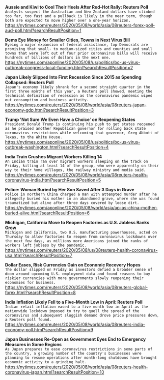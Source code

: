 **Aussie and Kiwi to Cool Their Heels After Red-Hot Rally: Reuters Poll**\
`Analysts suspect the Australian and New Zealand dollars have climbed too far, too fast and a pullback is likely in the near term, though both are expected to move higher over a one-year horizon.`\
https://nytimes.com/reuters/2020/05/08/world/asia/08reuters-forex-poll-aud-poll.html?searchResultPosition=1

**Dems Eye Money for Smaller Cities, Towns in Next Virus Bill**\
`Eyeing a major expansion of federal assistance, top Democrats are promising that small- to medium-sized cities and counties and small towns that were left out of four prior coronavirus bills will receive hundreds of billions of dollars in the next one.`\
https://nytimes.com/aponline/2020/05/08/us/politics/bc-us-virus-outbreak-congress-local-funding.html?searchResultPosition=2

**Japan Likely Slipped Into First Recession Since 2015 as Spending Collapsed: Reuters Poll**\
`Japan's economy likely shrank for a second straight quarter in the first three months of this year, a Reuters poll showed, meeting the technical definition of recession as the coronavirus pandemic wiped out consumption and business activity.`\
https://nytimes.com/reuters/2020/05/08/world/asia/08reuters-japan-economy-gdp.html?searchResultPosition=3

**Trump 'Not Sure We Even Have a Choice' on Reopening States**\
`President Donald Trump is continuing his push to get states reopened as he praised another Republican governor for rolling back state coronavirus restrictions while welcoming that governor, Greg Abbott of Texas, to the White House.`\
https://nytimes.com/aponline/2020/05/08/us/politics/bc-us-virus-outbreak-washington.html?searchResultPosition=4

**India Train Crushes Migrant Workers Killing 14**\
`An Indian train ran over migrant workers sleeping on the track on Friday, killing at least 14 of the group, who were apparently on their way to their home villages, the railway ministry and media said.`\
https://nytimes.com/reuters/2020/05/08/world/asia/08reuters-health-coronavirus-india.html?searchResultPosition=5

**Police: Woman Buried by Her Son Saved After 3 Days in Grave**\
`Police in northern China charged a man with attempted murder after he allegedly buried his mother in an abandoned grave, where she was found traumatized but alive after three days covered by loose dirt.`\
https://nytimes.com/aponline/2020/05/08/world/asia/ap-as-china-mother-buried-alive.html?searchResultPosition=6

**Michigan, California Move to Reopen Factories as U.S. Jobless Ranks Grow**\
`Michigan and California, two U.S. manufacturing powerhouses, acted on Thursday to allow factories to reopen from coronavirus lockdowns over the next few days, as millions more Americans joined the ranks of workers left jobless by the pandemic.`\
https://nytimes.com/reuters/2020/05/08/us/08reuters-health-coronavirus-usa.html?searchResultPosition=7

**Dollar Eases, Risk Currencies Gain on Economic Recovery Hopes**\
`The dollar slipped on Friday as investors defied a broader sense of doom around upcoming U.S. employment data and found reasons to buy riskier currencies with more governments slowly reopening their economies for business.`\
https://nytimes.com/reuters/2020/05/08/world/asia/08reuters-global-forex.html?searchResultPosition=8

**India Inflation Likely Fell to a Five-Month Low in April: Reuters Poll**\
`Indian retail inflation eased to a five month low in April as the nationwide lockdown imposed to try to quell the spread of the coronavirus and subsequent sluggish demand drove price pressures down, a Reuters poll found. `\
https://nytimes.com/reuters/2020/05/08/world/asia/08reuters-india-economy-poll.html?searchResultPosition=9

**Japan Businesses Re-Open as Government Eyes End to Emergency Measures in Some Regions**\
`As Japan prepares to ease coronavirus restrictions in some parts of the country, a growing number of the country's businesses were planning to resume operations after month-long shutdowns have brought economic activity to a grinding halt. `\
https://nytimes.com/reuters/2020/05/08/world/asia/08reuters-health-coronavirus-japan.html?searchResultPosition=10


